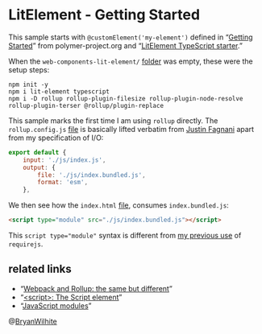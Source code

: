 # LitElement - Getting Started

This sample starts with `@customElement('my-element')` defined in “[Getting Started](https://lit-element.polymer-project.org/guide/start)” from polymer-project.org and “[LitElement TypeScript starter](https://github.com/PolymerLabs/lit-element-starter-ts).”

When the `web-components-lit-element/` [folder](../web-components-lit-element) was empty, these were the setup steps:

```console
npm init -y
npm i lit-element typescript
npm i -D rollup rollup-plugin-filesize rollup-plugin-node-resolve rollup-plugin-terser @rollup/plugin-replace
```

This sample marks the first time I am using `rollup` directly. The `rollup.config.js` [file](./rollup.config.js) is basically lifted verbatim from [Justin Fagnani](https://github.com/justinfagnani) apart from my specification of I/O:

```javascript
export default {
    input: './js/index.js',
    output: {
        file: './js/index.bundled.js',
        format: 'esm',
    },
```

We then see how the `index.html` [file](./index.html), consumes `index.bundled.js`:

```html
<script type="module" src="./js/index.bundled.js"></script>
```

This `script type="module"` syntax is different from [my previous use](../typescript-and-modules) of `requirejs`.

## related links

- “[Webpack and Rollup: the same but different](https://medium.com/webpack/webpack-and-rollup-the-same-but-different-a41ad427058c)”
- “[&lt;script&gt;: The Script element](https://developer.mozilla.org/en-US/docs/Web/HTML/Element/script)”
- “[JavaScript modules](https://developer.mozilla.org/en-US/docs/Web/JavaScript/Guide/Modules)”

@[BryanWilhite](https://twitter.com/BryanWilhite)